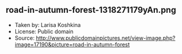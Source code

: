road-in-autumn-forest-1318271179yAn.png
---------------------------------------

* Taken by: Larisa Koshkina
* License: Public domain
* Source: http://www.publicdomainpictures.net/view-image.php?image=17190&picture=road-in-autumn-forest
